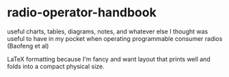 # radio-operator-handbook

useful charts, tables, diagrams, notes, and whatever else
I thought was useful to have in my pocket when operating
programmable consumer radios (Baofeng et al)

LaTeX formatting because I'm fancy and want layout that
prints well and folds into a compact physical size.
